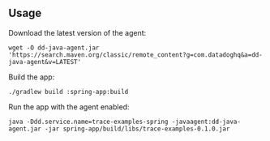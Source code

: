 ## Usage

Download the latest version of the agent:

    wget -O dd-java-agent.jar 'https://search.maven.org/classic/remote_content?g=com.datadoghq&a=dd-java-agent&v=LATEST'

Build the app:

    ./gradlew build :spring-app:build

Run the app with the agent enabled:

    java -Ddd.service.name=trace-examples-spring -javaagent:dd-java-agent.jar -jar spring-app/build/libs/trace-examples-0.1.0.jar
